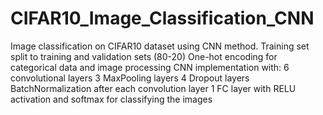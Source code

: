 # CIFAR10_Image_Classification_CNN
Image classification on CIFAR10 dataset using CNN method. 
Training set split to training and validation sets (80-20)
One-hot encoding for categorical data and image processing CNN implementation with: 
6 convolutional layers 
3 MaxPooling layers 
4 Dropout layers BatchNormalization after each convolution layer 
1 FC layer with RELU activation and softmax for classifying the images